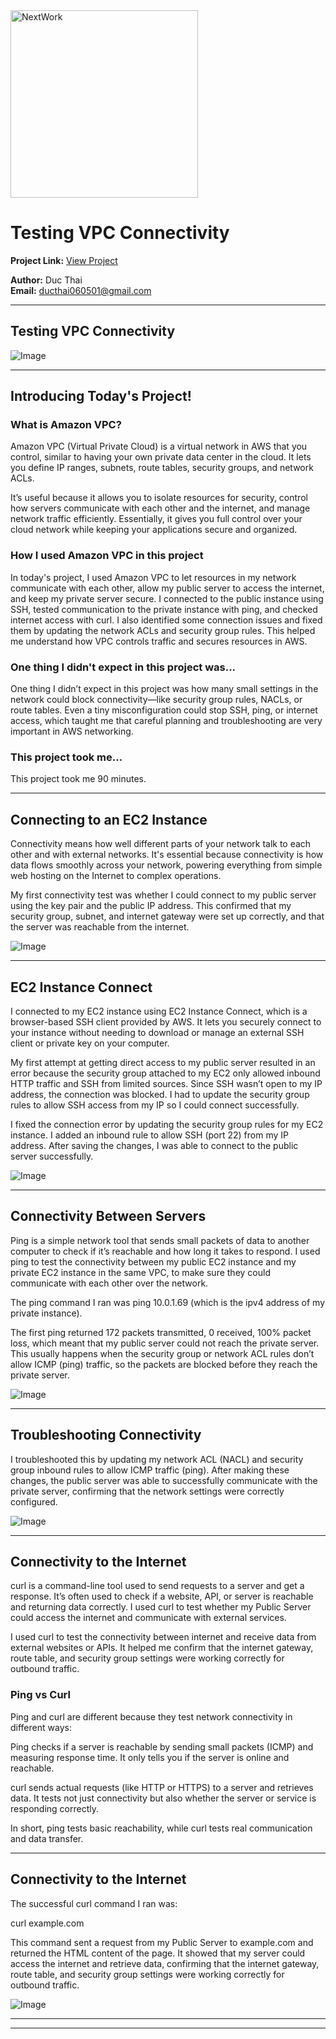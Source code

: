 <img src="https://cdn.prod.website-files.com/677c400686e724409a5a7409/6790ad949cf622dc8dcd9fe4_nextwork-logo-leather.svg" alt="NextWork" width="300" />

# Testing VPC Connectivity

**Project Link:** [View Project](http://learn.nextwork.org/projects/aws-networks-connectivity)

**Author:** Duc Thai  
**Email:** ducthai060501@gmail.com

---

## Testing VPC Connectivity

![Image](http://learn.nextwork.org/relaxed_teal_timid_avocado/uploads/aws-networks-connectivity_8ee57662)

---

## Introducing Today's Project!

### What is Amazon VPC?

Amazon VPC (Virtual Private Cloud) is a virtual network in AWS that you control, similar to having your own private data center in the cloud. It lets you define IP ranges, subnets, route tables, security groups, and network ACLs.

It’s useful because it allows you to isolate resources for security, control how servers communicate with each other and the internet, and manage network traffic efficiently. Essentially, it gives you full control over your cloud network while keeping your applications secure and organized.

### How I used Amazon VPC in this project

In today's project, I used Amazon VPC to let resources in my network communicate with each other, allow my public server to access the internet, and keep my private server secure. I connected to the public instance using SSH, tested communication to the private instance with ping, and checked internet access with curl. I also identified some connection issues and fixed them by updating the network ACLs and security group rules. This helped me understand how VPC controls traffic and secures resources in AWS.

### One thing I didn't expect in this project was...

One thing I didn’t expect in this project was how many small settings in the network could block connectivity—like security group rules, NACLs, or route tables. Even a tiny misconfiguration could stop SSH, ping, or internet access, which taught me that careful planning and troubleshooting are very important in AWS networking.

### This project took me...

This project took me 90 minutes.

---

## Connecting to an EC2 Instance

Connectivity means  how well different parts of your network talk to each other and with external networks. It's essential because connectivity is how data flows smoothly across your network, powering everything from simple web hosting on the Internet to complex operations.

My first connectivity test was whether I could connect to my public server using the key pair and the public IP address. This confirmed that my security group, subnet, and internet gateway were set up correctly, and that the server was reachable from the internet.

![Image](http://learn.nextwork.org/relaxed_teal_timid_avocado/uploads/aws-networks-connectivity_88727bef)

---

## EC2 Instance Connect

I connected to my EC2 instance using EC2 Instance Connect, which is a browser-based SSH client provided by AWS. It lets you securely connect to your instance without needing to download or manage an external SSH client or private key on your computer.

My first attempt at getting direct access to my public server resulted in an error because the security group attached to my EC2 only allowed inbound HTTP traffic and SSH from limited sources. Since SSH wasn’t open to my IP address, the connection was blocked. I had to update the security group rules to allow SSH access from my IP so I could connect successfully.

I fixed the connection error by updating the security group rules for my EC2 instance. I added an inbound rule to allow SSH (port 22) from my IP address. After saving the changes, I was able to connect to the public server successfully.

![Image](http://learn.nextwork.org/relaxed_teal_timid_avocado/uploads/aws-networks-connectivity_1cbb1b88)

---

## Connectivity Between Servers

Ping is a simple network tool that sends small packets of data to another computer to check if it’s reachable and how long it takes to respond. I used ping to test the connectivity between my public EC2 instance and my private EC2 instance in the same VPC, to make sure they could communicate with each other over the network.

The ping command I ran was ping 10.0.1.69 (which is the ipv4 address of my private instance).

The first ping returned 172 packets transmitted, 0 received, 100% packet loss, which meant that my public server could not reach the private server. This usually happens when the security group or network ACL rules don’t allow ICMP (ping) traffic, so the packets are blocked before they reach the private server.

![Image](http://learn.nextwork.org/relaxed_teal_timid_avocado/uploads/aws-networks-connectivity_defghijk)

---

## Troubleshooting Connectivity

I troubleshooted this by updating my network ACL (NACL) and security group inbound rules to allow ICMP traffic (ping). After making these changes, the public server was able to successfully communicate with the private server, confirming that the network settings were correctly configured.

![Image](http://learn.nextwork.org/relaxed_teal_timid_avocado/uploads/aws-networks-connectivity_4a9e8014)

---

## Connectivity to the Internet

curl is a command-line tool used to send requests to a server and get a response. It’s often used to check if a website, API, or server is reachable and returning data correctly. I used curl to test whether my Public Server could access the internet and communicate with external services.

I used curl to test the connectivity between internet and receive data from external websites or APIs. It helped me confirm that the internet gateway, route table, and security group settings were working correctly for outbound traffic.

### Ping vs Curl

Ping and curl are different because they test network connectivity in different ways:

Ping checks if a server is reachable by sending small packets (ICMP) and measuring response time. It only tells you if the server is online and reachable.

curl sends actual requests (like HTTP or HTTPS) to a server and retrieves data. It tests not just connectivity but also whether the server or service is responding correctly.

In short, ping tests basic reachability, while curl tests real communication and data transfer.

---

## Connectivity to the Internet

The successful curl command I ran was:

curl example.com


This command sent a request from my Public Server to example.com and returned the HTML content of the page. It showed that my server could access the internet and retrieve data, confirming that the internet gateway, route table, and security group settings were working correctly for outbound traffic.

![Image](http://learn.nextwork.org/relaxed_teal_timid_avocado/uploads/aws-networks-connectivity_8ee57662)

---

---
